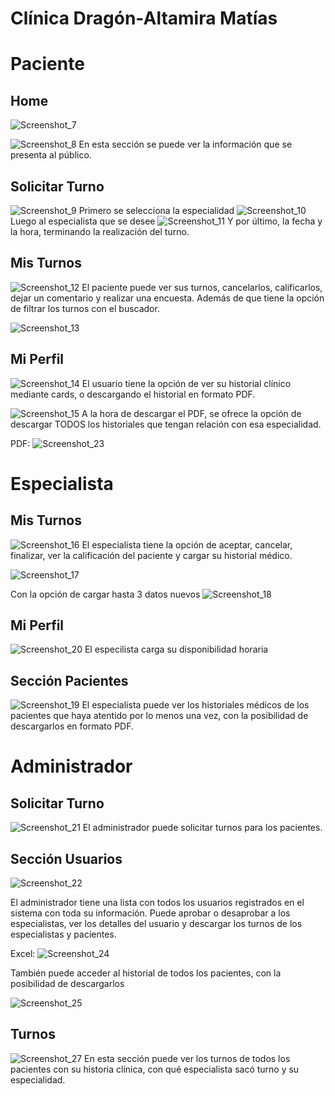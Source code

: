 
# Clínica Dragón-Altamira Matías




# Paciente
## Home
![Screenshot_7](https://github.com/user-attachments/assets/0e085f64-ad00-4211-adf4-0105d2a82e32)

![Screenshot_8](https://github.com/user-attachments/assets/051103f3-d4f0-425f-84b5-334877b4123e)
En esta sección se puede ver la información que se presenta al público.

## Solicitar Turno
![Screenshot_9](https://github.com/user-attachments/assets/2a3ad90c-983d-41a4-ae9b-4df3a9a89601)
Primero se selecciona la especialidad
![Screenshot_10](https://github.com/user-attachments/assets/5afc86ab-79ee-4c09-a93e-891a35a6cf80)
Luego al especialista que se desee
![Screenshot_11](https://github.com/user-attachments/assets/4dbdc638-a109-48e1-ade2-32b5595c0ef1)
Y por último, la fecha y la hora, terminando la realización del turno.


## Mis Turnos
![Screenshot_12](https://github.com/user-attachments/assets/d3469cd3-ca76-49c7-ab5c-f5fc8754aeda)
El paciente puede ver sus turnos, cancelarlos, calificarlos, dejar un comentario y realizar una encuesta. Además de que tiene la opción de filtrar los turnos con el buscador.

![Screenshot_13](https://github.com/user-attachments/assets/7d119f85-889f-471c-935c-697e545d28f2)


## Mi Perfil
![Screenshot_14](https://github.com/user-attachments/assets/3cb62d5e-e7a3-4193-83db-12fb3127ca5d)
El usuario tiene la opción de ver su historial clínico mediante cards, o descargando el historial en formato PDF.

![Screenshot_15](https://github.com/user-attachments/assets/c91ac6aa-1d14-41e2-8df0-8ddef132568e)
A la hora de descargar el PDF, se ofrece la opción de descargar TODOS los historiales que tengan relación con esa especialidad.

PDF:
![Screenshot_23](https://github.com/user-attachments/assets/298d6d14-a9f4-4a8d-bb86-11c0ed937c53)

# Especialista
## Mis Turnos
![Screenshot_16](https://github.com/user-attachments/assets/25a61e89-f130-46ac-85bf-8af6371746fd)
El especialista tiene la opción de aceptar, cancelar, finalizar, ver la calificación del paciente y cargar su historial médico.

![Screenshot_17](https://github.com/user-attachments/assets/2bf04207-4d20-4834-8e98-a43ece1a30bb)

Con la opción de cargar hasta 3 datos nuevos
![Screenshot_18](https://github.com/user-attachments/assets/5d47d423-8438-48d9-b50f-ea82efc9740b)

## Mi Perfil
![Screenshot_20](https://github.com/user-attachments/assets/6bcaa915-9d91-4206-9e89-29bcb109c19e)
El especilista carga su disponibilidad horaria


## Sección Pacientes
![Screenshot_19](https://github.com/user-attachments/assets/16c8bed9-76e9-4036-86e9-bc182c36068f)
El especialista puede ver los historiales médicos de los pacientes que haya atentido por lo menos una vez, con la posibilidad de descargarlos en formato PDF.

# Administrador
## Solicitar Turno
![Screenshot_21](https://github.com/user-attachments/assets/61f90015-f03d-4995-b267-b18e2ec7dfd6)
El administrador puede solicitar turnos para los pacientes.

## Sección Usuarios
![Screenshot_22](https://github.com/user-attachments/assets/06ad0a76-41f9-47ea-a6d6-b0f066267b40)

El administrador tiene una lista con todos los usuarios registrados en el sistema con toda su información. 
Puede aprobar o desaprobar a los especialistas, ver los detalles del usuario y descargar los turnos de los especialistas y pacientes.

Excel:
![Screenshot_24](https://github.com/user-attachments/assets/65184b95-a644-44d4-afd5-9d49909faca0)

También puede acceder al historial de todos los pacientes, con la posibilidad de descargarlos

![Screenshot_25](https://github.com/user-attachments/assets/75b71570-ab22-4478-8f21-6c0eded51edf)

## Turnos
![Screenshot_27](https://github.com/user-attachments/assets/ebb7a71d-4c28-4b7d-b342-0ad9954ba221)
En esta sección puede ver los turnos de todos los pacientes con su historia clínica, con qué especialista sacó turno y su especialidad.
